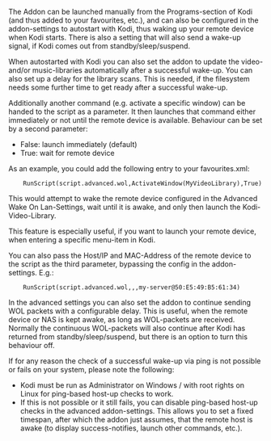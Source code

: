 
The Addon can be launched manually from the Programs-section of Kodi (and thus added to your favourites, etc.), and can also be configured in the addon-settings to autostart with Kodi, thus waking up your remote device when Kodi starts.
There is also a setting that will also send a wake-up signal, if Kodi comes out from standby/sleep/suspend.

When autostarted with Kodi you can also set the addon to update the video- and/or music-libraries automatically after a successful wake-up.
You can also set up a delay for the library scans. This is needed, if the filesystem needs some further time to get ready after a successful wake-up.

Additionally another command (e.g. activate a specific window) can be handed to the script as a parameter. It then launches that command either immediately or not until the remote device is available. Behaviour can be set by a second parameter:
  - False: launch immediately (default)
  - True: wait for remote device

As an example, you could add the following entry to your favourites.xml:

        RunScript(script.advanced.wol,ActivateWindow(MyVideoLibrary),True)

This would attempt to wake the remote device configured in the Advanced Wake On Lan-Settings, wait until it is awake, and only then launch the Kodi-Video-Library.

This feature is especially useful, if you want to launch your remote device, when entering a specific menu-item in Kodi.

You can also pass the Host/IP and MAC-Address of the remote device to the script as the third parameter, bypassing the config in the addon-settings. E.g.:

        RunScript(script.advanced.wol,,,my-server@50:E5:49:B5:61:34)

In the advanced settings you can also set the addon to continue sending WOL packets with a configurable delay.
This is useful, when the remote device or NAS is kept awake, as long as WOL-packets are received.
Normally the continuous WOL-packets will also continue after Kodi has returned from standby/sleep/suspend, but there is an option to turn this behaviour off.

If for any reason the check of a successful wake-up via ping is not possible or fails on your system, please note the following:

  - Kodi must be run as Administrator on Windows / with root rights on Linux for ping-based host-up checks to work.
  - If this is not possible or it still fails, you can disable ping-based host-up checks in the advanced addon-settings.
    This allows you to set a fixed timespan, after which the addon just assumes, that the remote host is awake (to display success-notifies, launch other commands, etc.).